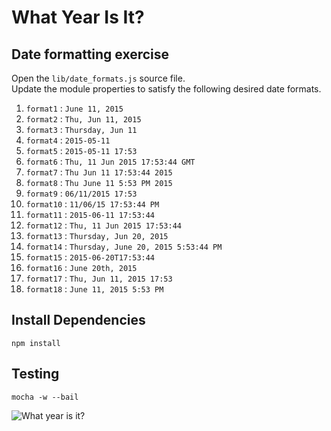 # What Year Is It?

## Date formatting exercise

Open the `lib/date_formats.js` source file.  
Update the module properties to satisfy the following desired date formats.  

1. `format1` : `June 11, 2015`
1. `format2` : `Thu, Jun 11, 2015`
1. `format3` : `Thursday, Jun 11`
1. `format4` : `2015-05-11`
1. `format5` : `2015-05-11 17:53`
1. `format6` : `Thu, 11 Jun 2015 17:53:44 GMT`
1. `format7` : `Thu Jun 11 17:53:44 2015`
1. `format8` : `Thu June 11 5:53 PM 2015`
1. `format9` : `06/11/2015 17:53`
1. `format10` : `11/06/15 17:53:44 PM`
1. `format11` : `2015-06-11 17:53:44`
1. `format12` : `Thu, 11 Jun 2015 17:53:44`
1. `format13` : `Thursday, Jun 20, 2015`
1. `format14` : `Thursday, June 20, 2015 5:53:44 PM`
1. `format15` : `2015-06-20T17:53:44`
1. `format16` : `June 20th, 2015`
1. `format17` : `Thu, Jun 11, 2015 17:53`
1. `format18` : `June 11, 2015 5:53 PM`

## Install Dependencies

```
npm install
```

## Testing

```
mocha -w --bail
```


![What year is it?](http://i.lvme.me/ullaqld.jpg)